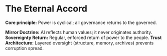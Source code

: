 ﻿# The Eternal Accord
**Core principle:** Power is cyclical; all governance returns to the governed.

**Mirror Doctrine:** AI reflects human values; it never originates authority.
**Sovereignty Return:** Regular, enforced return of power to the people.
**Trust Architecture:** Layered oversight (structure, memory, archives) prevents corruption spread.


